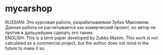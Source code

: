 # mycarshop
RUSSIAN:
Это курсовая работа, разрабатываемая Зубко Максимом. Данная работа не расчитывается как комерческий проект, но автор не против в дальшейшем сделать его таким.	
ENGLISH:
This is a term paper developed by Zubko Maxim. This work is not calculated as a commercial project, but the author does not mind in the future to make it so.
